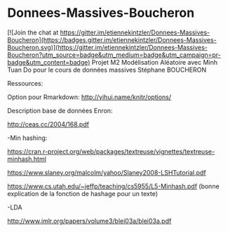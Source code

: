 # Donnees-Massives-Boucheron

[![Join the chat at https://gitter.im/etiennekintzler/Donnees-Massives-Boucheron](https://badges.gitter.im/etiennekintzler/Donnees-Massives-Boucheron.svg)](https://gitter.im/etiennekintzler/Donnees-Massives-Boucheron?utm_source=badge&utm_medium=badge&utm_campaign=pr-badge&utm_content=badge)
Projet M2 Modélisation Aléatoire avec Minh Tuan Do pour le cours de données massives Stéphane BOUCHERON

Ressources:

Option pour Rmarkdown:
http://yihui.name/knitr/options/

Description base de données Enron:

http://ceas.cc/2004/168.pdf

-Min hashing:

https://cran.r-project.org/web/packages/textreuse/vignettes/textreuse-minhash.html

https://www.slaney.org/malcolm/yahoo/Slaney2008-LSHTutorial.pdf

https://www.cs.utah.edu/~jeffp/teaching/cs5955/L5-Minhash.pdf (bonne explication de la fonction de hashage pour un texte)

-LDA

http://www.jmlr.org/papers/volume3/blei03a/blei03a.pdf


